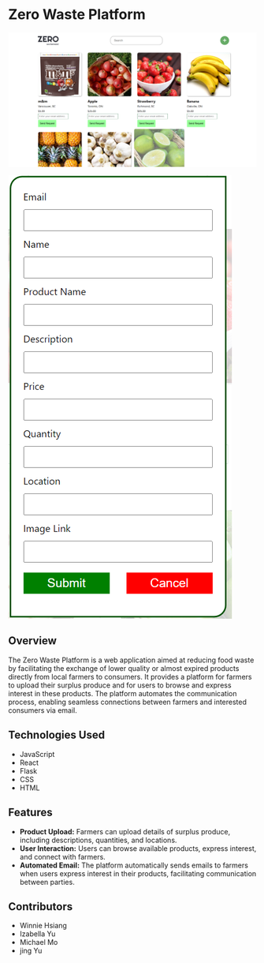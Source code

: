 # Zero Waste Platform
![Zero Waste Platform Logo](zero.png)

![Zero Waste Platform Logo](form.png)
## Overview
The Zero Waste Platform is a web application aimed at reducing food waste by facilitating the exchange of lower quality or almost expired products directly from local farmers to consumers. It provides a platform for farmers to upload their surplus produce and for users to browse and express interest in these products. The platform automates the communication process, enabling seamless connections between farmers and interested consumers via email.

## Technologies Used
- JavaScript
- React
- Flask
- CSS
- HTML

## Features
- **Product Upload:** Farmers can upload details of surplus produce, including descriptions, quantities, and locations.
- **User Interaction:** Users can browse available products, express interest, and connect with farmers.
- **Automated Email:** The platform automatically sends emails to farmers when users express interest in their products, facilitating communication between parties.

## Contributors
- Winnie Hsiang 
- Izabella Yu
- Michael Mo
- jing Yu


